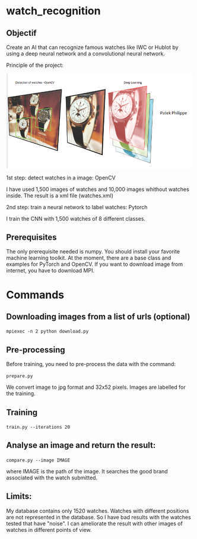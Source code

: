 # watch_recognition 

## Objectif

Create an AI that can recognize famous watches like IWC or Hublot by using a deep neural network and a convolutional neural network.

Principle of the project:

<p align="center">
  <img src="https://raw.githubusercontent.com/mbergdoll/watch_recognition/master/Capture.PNG" width="500px"/>
</p>

1st step: detect watches in a image: OpenCV

I have used 1,500 images of watches and 10,000 images whithout watches inside.
The result is a xml file (watches.xml)

2nd step: train a neural network to label watches: Pytorch

I train the CNN with 1,500 watches of 8 different classes.

## Prerequisites

The only prerequisite needed is numpy. You should install your favorite machine learning toolkit. 
At the moment, there are a base class and examples for PyTorch and OpenCV.
If you want to download image from internet, you have to download MPI.

# Commands
## Downloading images from a list of urls (optional)

``` mpiexec -n 2 python download.py ```

## Pre-processing

Before training, you need to pre-process the data with the command:

``` prepare.py ```

We convert image to jpg format and 32x52 pixels. Images are labelled for the training.

## Training

``` train.py --iterations 20 ```

## Analyse an image and return the result:

``` compare.py --image IMAGE ```

where IMAGE is the path of the image. It searches the good brand associated with the watch submitted.

## Limits:

My database contains only 1520 watches. Watches with different positions are not represented in the database. So I have bad results with the watches tested that have "noise". I can ameliorate the result with other images of watches in different points of view.

